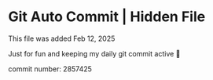 # Git Auto Commit | Hidden File

This file was added Feb 12, 2025

Just for fun and keeping my daily git commit active 🤪

commit number: 2857425
